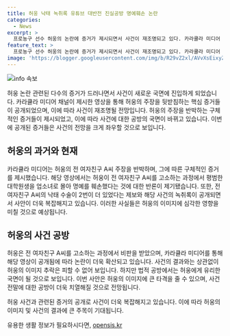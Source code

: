 ```yaml
---
title: 허웅 낙태 녹취록 유튜브 대반전 진실공방 명예훼손 논란
categories:
  - News
excerpt: >
  프로농구 선수 허웅의 논란에 증거가 제시되면서 사건이 재조명되고 있다. 카라큘라 미디어 채널의 영상에 따르면, 허웅의 전 여자친구 A씨에 대한 혐의를 반박하는 제보와 증언이 공개됐다. A씨의 낙태와 관련된 과거 사실, 그리고 협박 메시지 등에 대한 증거가 제시되면서 사건은 더 복잡해졌다. 허웅의 이미지와 법적 공방에 대한 관심이 높아지고 있는 상황이다.
feature_text: >
  프로농구 선수 허웅의 논란에 증거가 제시되면서 사건이 재조명되고 있다. 카라큘라 미디어 채널의 영상에 따르면, 허웅의 전 여자친구 A씨에 대한 혐의를 반박하는 제보와 증언이 공개됐다. A씨의 낙태와 관련된 과거 사실, 그리고 협박 메시지 등에 대한 증거가 제시되면서 사건은 더 복잡해졌다. 허웅의 이미지와 법적 공방에 대한 관심이 높아지고 있는 상황이다.
image: 'https://blogger.googleusercontent.com/img/b/R29vZ2xl/AVvXsEixyZcFfHzMRdzZMjFBmAUKJYCLCGyLL1o632UiGVXcaFdKo_bkvkuCioo0uUKlGfBVcT3P84aROyZIXSBEx3Aw5nCQ3pTgDom1WDC4m8eifvWiAmWEEVb4x6G_l8C0QH225ldMjyaFvpxGEBGNO37VmDTDMHGhJPq73UglMfDca1-0aw/s1600/blogspot.png'
---
```


<p><img src="https://blogger.googleusercontent.com/img/b/R29vZ2xl/AVvXsEixyZcFfHzMRdzZMjFBmAUKJYCLCGyLL1o632UiGVXcaFdKo_bkvkuCioo0uUKlGfBVcT3P84aROyZIXSBEx3Aw5nCQ3pTgDom1WDC4m8eifvWiAmWEEVb4x6G_l8C0QH225ldMjyaFvpxGEBGNO37VmDTDMHGhJPq73UglMfDca1-0aw/s1600/blogspot.png" alt="info 속보" /></p>

<p>허웅 논란 관련된 다수의 증거가 드러나면서 사건이 새로운 국면에 진입하게 되었습니다. 카라큘라 미디어 채널이 제시한 영상을 통해 허웅의 주장을 뒷받침하는 핵심 증거들이 공개되었으며, 이에 따라 사건이 재조명될 전망입니다. 허웅의 주장을 반박하는 구체적인 증거들이 제시되었고, 이에 따라 사건에 대한 공방의 국면이 바뀌고 있습니다. 이번에 공개된 증거들은 사건의 전망을 크게 좌우할 것으로 보입니다.</p>

<h2 data-ke-size="size26">허웅의 과거와 현재</h2>

<p>카라큘라 미디어는 허웅의 전 여자친구 A씨 주장을 반박하며, 그에 따른 구체적인 증거를 제시했습니다. 해당 영상에서는 허웅이 전 여자친구 A씨를 고소하는 과정에서 평범한 대학원생을 업소녀로 몰아 명예를 훼손했다는 것에 대한 반론이 제기됐습니다. 또한, 전 여자친구 A씨의 낙태 수술이 2번이 더 있었다는 제보와 해당 사건의 녹취록이 공개되면서 사안이 더욱 복잡해지고 있습니다. 이러한 사실들은 허웅의 이미지에 심각한 영향을 미칠 것으로 예상됩니다.</p>

<h2 data-ke-size="size26">허웅의 사건 공방</h2>

<p>허웅은 전 여자친구 A씨를 고소하는 과정에서 비판을 받았으며, 카라큘라 미디어를 통해 해당 영상이 공개됨에 따라 논란이 더욱 확산되고 있습니다. 사건의 결과와는 상관없이 허웅의 이미지 추락은 피할 수 없어 보입니다. 하지만 법적 공방에서는 허웅에게 유리한 국면이 될 것으로 보입니다. 이번 사안은 허웅의 이미지에 큰 타격을 줄 수 있으며, 사건 전말에 대한 공방이 더욱 치열해질 것으로 전망됩니다.</p>

<p>허웅 사건과 관련된 증거의 공개로 사건이 더욱 복잡해지고 있습니다. 이에 따라 허웅의 이미지 및 사건의 결과에 큰 주목이 기대됩니다.</p>
유용한 생활 정보가 필요하시다면, <a href="https://opensis.kr" rel="dofollow">opensis.kr</a>


